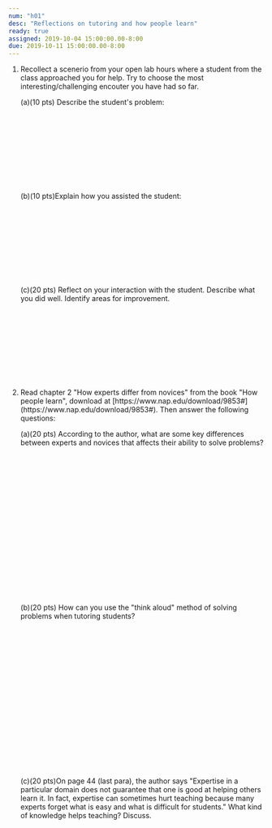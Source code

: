 ```yaml
---
num: "h01"
desc: "Reflections on tutoring and how people learn"
ready: true 
assigned: 2019-10-04 15:00:00.00-8:00
due: 2019-10-11 15:00:00.00-8:00
---
```


<ol>

<li style="padding-bottom:1em;" markdown="1">Recollect a scenerio from your open lab hours where a student from the class approached you for help. Try to choose the most interesting/challenging encouter you have had so far.

(a)(10 pts) Describe the student's problem:
<div style="padding-bottom:10em;" markdown="1"> </div>



(b)(10 pts)Explain how you assisted the student:
<div style="padding-bottom:10em;" markdown="1"> </div>


(c)(20 pts) Reflect on your interaction with the student. Describe what you did well. Identify areas for improvement.
<div style="padding-bottom:10em;" markdown="1"> </div>



<div class="pagebreak">
</div>



<li style="padding-bottom:1em;" markdown="1">Read chapter 2 "How experts differ from novices" from the book "How people learn", download at [https://www.nap.edu/download/9853#](https://www.nap.edu/download/9853#). Then answer the following questions:


(a)(20 pts) According to the author, what are some key differences between experts and novices that affects their ability to solve problems? 
<div style="padding-bottom:20em;" markdown="1"> </div>



(b)(20 pts) How can you use the "think aloud" method of solving problems when tutoring students?
<div style="padding-bottom:20em;" markdown="1"> </div>


(c)(20 pts)On page 44 (last para), the author says "Expertise in a particular domain does not guarantee that one is good at helping others learn it. In fact, expertise can sometimes hurt teaching because many experts forget what is easy and what is difficult for students." What kind of knowledge helps teaching? Discuss.
<div style="padding-bottom:10em;" markdown="1"> </div>

